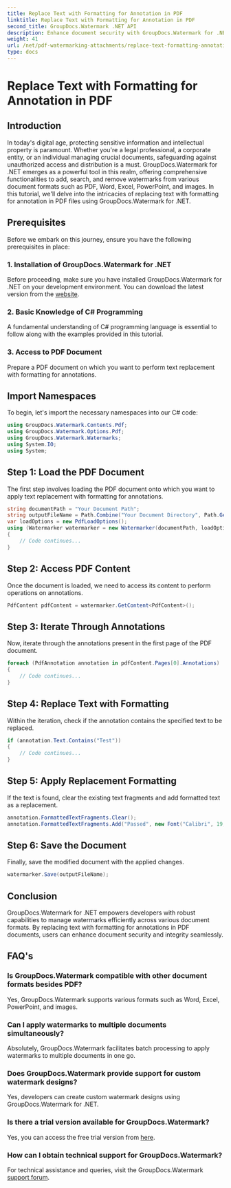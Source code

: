 ```yaml
---
title: Replace Text with Formatting for Annotation in PDF
linktitle: Replace Text with Formatting for Annotation in PDF
second_title: GroupDocs.Watermark .NET API
description: Enhance document security with GroupDocs.Watermark for .NET. Learn how to replace text with formatting for annotations in PDF files effortlessly.
weight: 41
url: /net/pdf-watermarking-attachments/replace-text-formatting-annotation-pdf/
type: docs
---
```

# Replace Text with Formatting for Annotation in PDF

## Introduction
In today's digital age, protecting sensitive information and intellectual property is paramount. Whether you're a legal professional, a corporate entity, or an individual managing crucial documents, safeguarding against unauthorized access and distribution is a must. GroupDocs.Watermark for .NET emerges as a powerful tool in this realm, offering comprehensive functionalities to add, search, and remove watermarks from various document formats such as PDF, Word, Excel, PowerPoint, and images. In this tutorial, we'll delve into the intricacies of replacing text with formatting for annotation in PDF files using GroupDocs.Watermark for .NET.
## Prerequisites
Before we embark on this journey, ensure you have the following prerequisites in place:
### 1. Installation of GroupDocs.Watermark for .NET
Before proceeding, make sure you have installed GroupDocs.Watermark for .NET on your development environment. You can download the latest version from the [website](https://releases.groupdocs.com/Watermark/net/).
### 2. Basic Knowledge of C# Programming
A fundamental understanding of C# programming language is essential to follow along with the examples provided in this tutorial.
### 3. Access to PDF Document
Prepare a PDF document on which you want to perform text replacement with formatting for annotations.

## Import Namespaces
To begin, let's import the necessary namespaces into our C# code:
```csharp
using GroupDocs.Watermark.Contents.Pdf;
using GroupDocs.Watermark.Options.Pdf;
using GroupDocs.Watermark.Watermarks;
using System.IO;
using System;
```
## Step 1: Load the PDF Document
The first step involves loading the PDF document onto which you want to apply text replacement with formatting for annotations.
```csharp
string documentPath = "Your Document Path";
string outputFileName = Path.Combine("Your Document Directory", Path.GetFileName(documentPath));
var loadOptions = new PdfLoadOptions();
using (Watermarker watermarker = new Watermarker(documentPath, loadOptions))
{
    // Code continues...
}
```
## Step 2: Access PDF Content
Once the document is loaded, we need to access its content to perform operations on annotations.
```csharp
PdfContent pdfContent = watermarker.GetContent<PdfContent>();
```
## Step 3: Iterate Through Annotations
Now, iterate through the annotations present in the first page of the PDF document.
```csharp
foreach (PdfAnnotation annotation in pdfContent.Pages[0].Annotations)
{
    // Code continues...
}
```
## Step 4: Replace Text with Formatting
Within the iteration, check if the annotation contains the specified text to be replaced.
```csharp
if (annotation.Text.Contains("Test"))
{
    // Code continues...
}
```
## Step 5: Apply Replacement Formatting
If the text is found, clear the existing text fragments and add formatted text as a replacement.
```csharp
annotation.FormattedTextFragments.Clear();
annotation.FormattedTextFragments.Add("Passed", new Font("Calibri", 19, FontStyle.Bold), Color.Red, Color.Aqua);
```
## Step 6: Save the Document
Finally, save the modified document with the applied changes.
```csharp
watermarker.Save(outputFileName);
```

## Conclusion
GroupDocs.Watermark for .NET empowers developers with robust capabilities to manage watermarks efficiently across various document formats. By replacing text with formatting for annotations in PDF documents, users can enhance document security and integrity seamlessly.
## FAQ's
### Is GroupDocs.Watermark compatible with other document formats besides PDF?
Yes, GroupDocs.Watermark supports various formats such as Word, Excel, PowerPoint, and images.
### Can I apply watermarks to multiple documents simultaneously?
Absolutely, GroupDocs.Watermark facilitates batch processing to apply watermarks to multiple documents in one go.
### Does GroupDocs.Watermark provide support for custom watermark designs?
Yes, developers can create custom watermark designs using GroupDocs.Watermark for .NET.
### Is there a trial version available for GroupDocs.Watermark?
Yes, you can access the free trial version from [here](https://releases.groupdocs.com/).
### How can I obtain technical support for GroupDocs.Watermark?
For technical assistance and queries, visit the GroupDocs.Watermark [support forum](https://forum.groupdocs.com/c/watermark/19).
